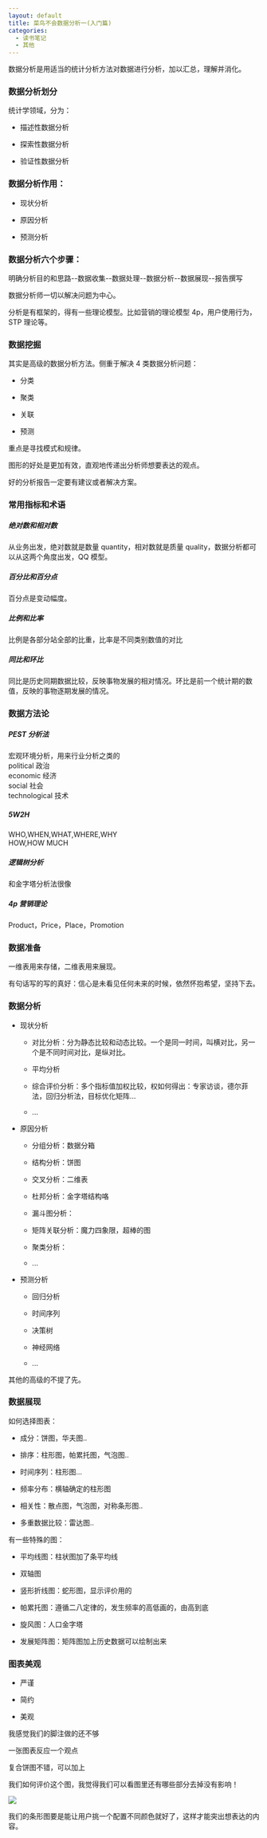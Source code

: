 ```yaml
---
layout: default
title: 菜鸟不会数据分析一(入门篇)
categories:
  - 读书笔记
  - 其他
---
```


数据分析是用适当的统计分析方法对数据进行分析，加以汇总，理解并消化。

<a name="bswrdv"></a>

### [](#bswrdv)数据分析划分

统计学领域，分为：

- 描述性数据分析

- 探索性数据分析

- 验证性数据分析

<a name="clu4ww"></a>

### [](#clu4ww)数据分析作用：

- 现状分析

- 原因分析

- 预测分析

<a name="t6xyex"></a>

### [](#t6xyex)数据分析六个步骤：

明确分析目的和思路--数据收集--数据处理--数据分析--数据展现--报告撰写

数据分析师一切以解决问题为中心。

分析是有框架的，得有一些理论模型。比如营销的理论模型 4p，用户使用行为，STP 理论等。

<a name="mabche"></a>

### [](#mabche)数据挖掘

其实是高级的数据分析方法。侧重于解决 4 类数据分析问题：

- 分类

- 聚类

- 关联

- 预测

重点是寻找模式和规律。

图形的好处是更加有效，直观地传递出分析师想要表达的观点。

好的分析报告一定要有建议或者解决方案。

<a name="hzebwl"></a>

### [](#hzebwl)常用指标和术语

<a name="nv2whi"></a>

##### [](#nv2whi)绝对数和相对数

从业务出发，绝对数就是数量 quantity，相对数就是质量 quality，数据分析都可以从这两个角度出发，QQ 模型。

<a name="ezprus"></a>

##### [](#ezprus)百分比和百分点

百分点是变动幅度。

<a name="a3v5wp"></a>

##### [](#a3v5wp)比例和比率

比例是各部分站全部的比重，比率是不同类别数值的对比

<a name="gel1lm"></a>

##### [](#gel1lm)同比和环比

同比是历史同期数据比较，反映事物发展的相对情况。环比是前一个统计期的数值，反映的事物逐期发展的情况。

<a name="gdn2ch"></a>

### [](#gdn2ch)数据方法论

<a name="on4giv"></a>

##### [](#on4giv)PEST 分析法

宏观环境分析，用来行业分析之类的<br />political 政治<br />economic 经济<br />social 社会<br />technological 技术

<a name="5yunrp"></a>

##### [](#5yunrp)5W2H

WHO,WHEN,WHAT,WHERE,WHY<br />HOW,HOW MUCH

<a name="al2zcm"></a>

##### [](#al2zcm)逻辑树分析

和金字塔分析法很像

<a name="nrvafb"></a>

##### [](#nrvafb)4p 营销理论

Product，Price，Place，Promotion

<a name="t690gr"></a>

### [](#t690gr)数据准备

一维表用来存储，二维表用来展现。

有句话写的写的真好：信心是未看见任何未来的时候，依然怀抱希望，坚持下去。

<a name="p7ltkc"></a>

### [](#p7ltkc)数据分析

- 现状分析

  - 对比分析：分为静态比较和动态比较。一个是同一时间，叫横对比，另一个是不同时间对比，是纵对比。

  - 平均分析

  - 综合评价分析：多个指标值加权比较，权如何得出：专家访谈，德尔菲法，回归分析法，目标优化矩阵...

  - ...

- 原因分析

  - 分组分析：数据分箱

  - 结构分析：饼图

  - 交叉分析：二维表

  - 杜邦分析：金字塔结构咯

  - 漏斗图分析：

  - 矩阵关联分析：魔力四象限，超棒的图

  - 聚类分析：

  - ...

- 预测分析

  - 回归分析

  - 时间序列

  - 决策树

  - 神经网络

  - ...

其他的高级的不提了先。

<a name="93p1fm"></a>

### [](#93p1fm)数据展现

如何选择图表：

- 成分：饼图，华夫图..

- 排序：柱形图，帕累托图，气泡图..

- 时间序列：柱形图...

- 频率分布：横轴确定的柱形图

- 相关性：散点图，气泡图，对称条形图..

- 多重数据比较：雷达图..

有一些特殊的图：

- 平均线图：柱状图加了条平均线

- 双轴图

- 竖形折线图：蛇形图，显示评价用的

- 帕累托图：遵循二八定律的，发生频率的高低画的，由高到底

- 旋风图：人口金字塔

- 发展矩阵图：矩阵图加上历史数据可以绘制出来

<a name="ftkrak"></a>

### [](#ftkrak)图表美观

- 严谨

- 简约

- 美观

我感觉我们的脚注做的还不够

一张图表反应一个观点

复合饼图不错，可以加上

我们如何评价这个图，我觉得我们可以看图里还有哪些部分去掉没有影响！

![](https://cdn.nlark.com/lark/0/2018/png/27385/1544445309085-71340480-a12f-43af-8701-f6c83f856c20.png#width=429)

我们的条形图要是能让用户挑一个配置不同颜色就好了，这样才能突出想表达的内容。
